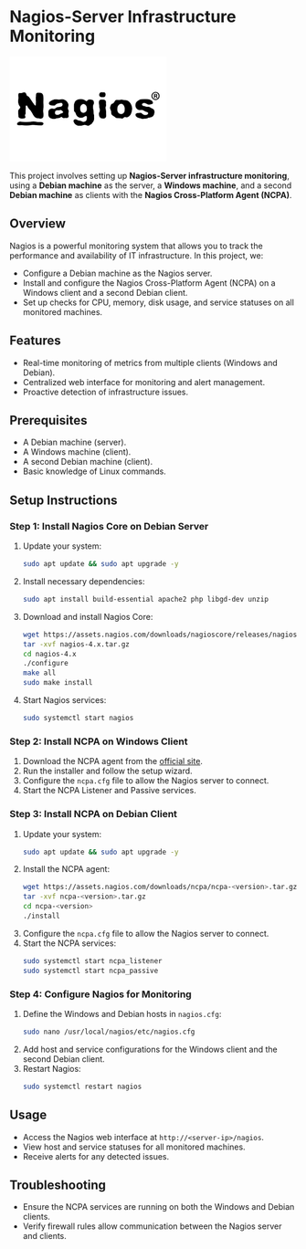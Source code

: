 # Nagios-Server Infrastructure Monitoring

![Nagios Logo](https://github.com/hrishi-d-d/test/blob/main/download%20(9).png)

This project involves setting up **Nagios-Server infrastructure monitoring**, using a **Debian machine** as the server, a **Windows machine**, and a second **Debian machine** as clients with the **Nagios Cross-Platform Agent (NCPA)**.

## Overview
Nagios is a powerful monitoring system that allows you to track the performance and availability of IT infrastructure. In this project, we:
- Configure a Debian machine as the Nagios server.
- Install and configure the Nagios Cross-Platform Agent (NCPA) on a Windows client and a second Debian client.
- Set up checks for CPU, memory, disk usage, and service statuses on all monitored machines.

## Features
- Real-time monitoring of metrics from multiple clients (Windows and Debian).
- Centralized web interface for monitoring and alert management.
- Proactive detection of infrastructure issues.

## Prerequisites
- A Debian machine (server).
- A Windows machine (client).
- A second Debian machine (client).
- Basic knowledge of Linux commands.

## Setup Instructions

### Step 1: Install Nagios Core on Debian Server
1. Update your system:
   ```bash
   sudo apt update && sudo apt upgrade -y
   ```
2. Install necessary dependencies:
   ```bash
   sudo apt install build-essential apache2 php libgd-dev unzip
   ```
3. Download and install Nagios Core:
   ```bash
   wget https://assets.nagios.com/downloads/nagioscore/releases/nagios-4.x.tar.gz
   tar -xvf nagios-4.x.tar.gz
   cd nagios-4.x
   ./configure
   make all
   sudo make install
   ```
4. Start Nagios services:
   ```bash
   sudo systemctl start nagios
   ```

### Step 2: Install NCPA on Windows Client
1. Download the NCPA agent from the [official site](https://www.nagios.org/ncpa/).
2. Run the installer and follow the setup wizard.
3. Configure the `ncpa.cfg` file to allow the Nagios server to connect.
4. Start the NCPA Listener and Passive services.

### Step 3: Install NCPA on Debian Client
1. Update your system:
   ```bash
   sudo apt update && sudo apt upgrade -y
   ```
2. Install the NCPA agent:
   ```bash
   wget https://assets.nagios.com/downloads/ncpa/ncpa-<version>.tar.gz
   tar -xvf ncpa-<version>.tar.gz
   cd ncpa-<version>
   ./install
   ```
3. Configure the `ncpa.cfg` file to allow the Nagios server to connect.
4. Start the NCPA services:
   ```bash
   sudo systemctl start ncpa_listener
   sudo systemctl start ncpa_passive
   ```

### Step 4: Configure Nagios for Monitoring
1. Define the Windows and Debian hosts in `nagios.cfg`:
   ```bash
   sudo nano /usr/local/nagios/etc/nagios.cfg
   ```
2. Add host and service configurations for the Windows client and the second Debian client.
3. Restart Nagios:
   ```bash
   sudo systemctl restart nagios
   ```

## Usage
- Access the Nagios web interface at `http://<server-ip>/nagios`.
- View host and service statuses for all monitored machines.
- Receive alerts for any detected issues.

## Troubleshooting
- Ensure the NCPA services are running on both the Windows and Debian clients.
- Verify firewall rules allow communication between the Nagios server and clients.
